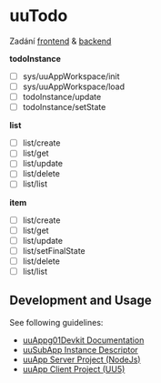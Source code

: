# uuTodo

Zadání [frontend](https://uuapp.plus4u.net/uu-bookkit-maing01/78462435-bbbfbad5d130488e85ccad7d34b61a22/book/page?code=67586767) 
& [backend](https://uuapp.plus4u.net/uu-bookkit-maing01/bbbfbad5d130488e85ccad7d34b61a22/book/page?code=uuToDo_uuSubApp) 


**todoInstance**
- [ ] sys/uuAppWorkspace/init
- [ ] sys/uuAppWorkspace/load
- [ ] todoInstance/update
- [ ] todoInstance/setState

**list**
 
- [ ] list/create
- [ ] list/get
- [ ] list/update
- [ ] list/delete
- [ ] list/list

**item**

- [ ] list/create
- [ ] list/get
- [ ] list/update
- [ ] list/setFinalState
- [ ] list/delete
- [ ] list/list

## Development and Usage

See following guidelines:

- [uuAppg01Devkit Documentation](https://uuapp.plus4u.net/uu-bookkit-maing01/e884539c8511447a977c7ff070e7f2cf/book)
- [uuSubApp Instance Descriptor](https://uuapp.plus4u.net/uu-bookkit-maing01/289fcd2e11d34f3e9b2184bedb236ded/book/page?code=uuSubAppInstanceDescriptor)
- [uuApp Server Project (NodeJs)](https://uuapp.plus4u.net/uu-bookkit-maing01/2590bf997d264d959b9d6a88ee1d0ff5/book/page?code=getStarted)
- [uuApp Client Project (UU5)](https://uuapp.plus4u.net/uu-bookkit-maing01/ed11ec379073476db0aa295ad6c00178/book/page?code=getStartedHooks)
